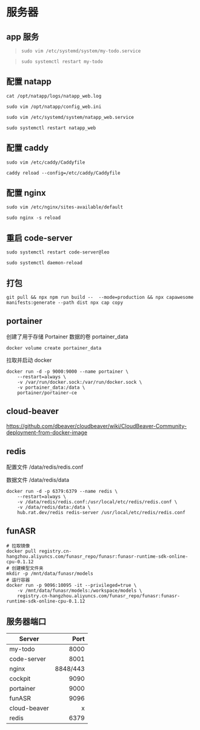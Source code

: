 # 服务器

## app 服务

> `sudo vim /etc/systemd/system/my-todo.service`

> `sudo systemctl restart my-todo`

## 配置 natapp

`cat /opt/natapp/logs/natapp_web.log`

`sudo vim /opt/natapp/config_web.ini`

`sudo vim /etc/systemd/system/natapp_web.service`

`sudo systemctl restart natapp_web`

## 配置 caddy

`sudo vim /etc/caddy/Caddyfile`

`caddy reload --config=/etc/caddy/Caddyfile`

## 配置 nginx

`sudo vim /etc/nginx/sites-available/default`

`sudo nginx -s reload`

## 重启 code-server

`sudo systemctl restart code-server@leo`

`sudo systemctl daemon-reload`

## 打包

`git pull && npx npm run build --  --mode=production && npx capawesome manifests:generate --path dist npx cap copy`

## portainer

创建了用于存储 Portainer 数据的卷 portainer_data

    docker volume create portainer_data

拉取并启动 docker

    docker run -d -p 9000:9000 --name portainer \
        --restart=always \
        -v /var/run/docker.sock:/var/run/docker.sock \
        -v portainer_data:/data \
        portainer/portainer-ce

## cloud-beaver

https://github.com/dbeaver/cloudbeaver/wiki/CloudBeaver-Community-deployment-from-docker-image

## redis

配置文件 /data/redis/redis.conf

数据文件 /data/redis/data

    docker run -d -p 6379:6379 --name redis \
        --restart=always \
        -v /data/redis/redis.conf:/usr/local/etc/redis/redis.conf \
        -v /data/redis/data:/data \
        hub.rat.dev/redis redis-server /usr/local/etc/redis/redis.conf


## funASR

    # 拉取镜像
    docker pull registry.cn-hangzhou.aliyuncs.com/funasr_repo/funasr:funasr-runtime-sdk-online-cpu-0.1.12
    # 创建模型文件夹
    mkdir -p /mnt/data/funasr/models
    # 运行容器
    docker run -p 9096:10095 -it --privileged=true \
        -v /mnt/data/funasr/models:/workspace/models \
        registry.cn-hangzhou.aliyuncs.com/funasr_repo/funasr:funasr-runtime-sdk-online-cpu-0.1.12

## 服务器端口

| Server       |     Port |
| ------------ | -------: |
| my-todo      |     8000 |
| code-server  |     8001 |
| nginx        | 8848/443 |
| cockpit      |     9090 |
| portainer    |     9000 |
| funASR       |     9096 |
| cloud-beaver |        x |
| redis        |     6379 |
